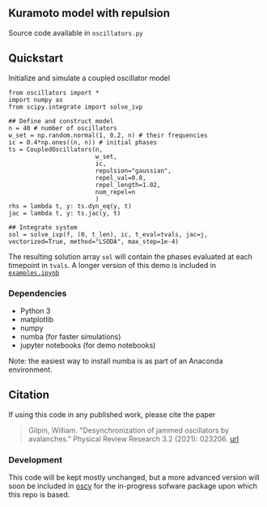 ## Kuramoto model with repulsion

Source code available in `oscillators.py`

## Quickstart

Initialize and simulate a coupled oscillator model

	from oscillators import *
	import numpy as 
	from scipy.integrate import solve_ivp

	## Define and construct model
	n = 40 # number of oscillators
	w_set = np.random.normal(1, 0.2, n) # their frequencies
	ic = 0.4*np.ones((n, n)) # initial phases
	ts = CoupledOscillators(n, 
	                        w_set, 
	                        ic, 
	                        repulsion="gaussian",
	                        repel_val=0.8, 
	                        repel_length=1.02, 
	                        num_repel=n
	                        )
	rhs = lambda t, y: ts.dyn_eq(y, t)
	jac = lambda t, y: ts.jac(y, t)

	## Integrate system
	sol = solve_ivp(f, (0, t_len), ic, t_eval=tvals, jac=j, vectorized=True, method="LSODA", max_step=1e-4)

The resulting solution array `sol` will contain the phases evaluated at each timepoint in `tvals`. A longer version of this demo is included in [`examples.ipynb`](examples.ipynb)


### Dependencies

+ Python 3
+ matplotlib
+ numpy
+ numba (for faster simulations)
+ jupyter notebooks (for demo notebooks)

Note: the easiest way to install numba is as part of an Anaconda environment.

## Citation

If using this code in any published work, please cite the paper

> Gilpin, William. "Desynchronization of jammed oscillators by avalanches." Physical Review Research 3.2 (2021): 023206. [url](https://journals.aps.org/prresearch/abstract/10.1103/PhysRevResearch.3.023206)


### Development

This code will be kept mostly unchanged, but a more advanced version will soon be included in [oscy](https://github.com/williamgilpin/oscy) for the in-progress sofware package upon which this repo is based.